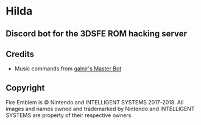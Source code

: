 # Hilda
 
## Discord bot for the 3DSFE ROM hacking server

## Credits
* Music commands from [galnir's Master Bot](https://github.com/galnir/Master-Bot/tree/master/commands/music)

## Copyright
Fire Emblem is &copy; Nintendo and INTELLIGENT SYSTEMS 2017-2018. All images and names owned and trademarked by Nintendo and INTELLIGENT SYSTEMS are property of their respective owners.